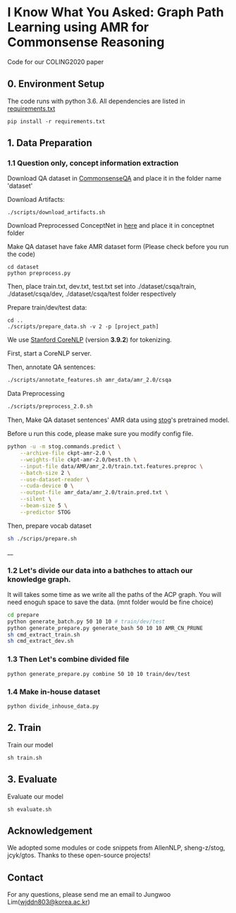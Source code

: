 # I Know What You Asked: Graph Path Learning using AMR for Commonsense Reasoning

Code for our COLING2020 paper



## 0. Environment Setup

The code runs with python 3.6.
All dependencies are listed in [requirements.txt](requirements.txt)

`pip install -r requirements.txt`


## 1. Data Preparation 

### 1.1 Question only, concept information extraction

Download QA dataset in [CommonsenseQA](https://www.tau-nlp.org/commonsenseqa) and place it in the folder name 'dataset'

Download Artifacts:
```
./scripts/download_artifacts.sh
```
Download Preprocessed ConceptNet in [here]() and place it in conceptnet folder 

Make QA dataset have fake AMR dataset form (Please check before you run the code)
```
cd dataset
python preprocess.py
```
Then, place train.txt, dev.txt, test.txt set into ./dataset/csqa/train, ./dataset/csqa/dev, ./dataset/csqa/test folder respectively


Prepare train/dev/test data:
```
cd ..
./scripts/prepare_data.sh -v 2 -p [project_path]
```

We use [Stanford CoreNLP](https://stanfordnlp.github.io/CoreNLP/index.html) (version **3.9.2**) for tokenizing.

First, start a CoreNLP server.

Then, annotate QA sentences:
```bash
./scripts/annotate_features.sh amr_data/amr_2.0/csqa
```

Data Preprocessing
```bash
./scripts/preprocess_2.0.sh
```

Then, Make QA dataset sentences' AMR data using [stog](https://github.com/sheng-z/stog)'s pretrained model.

Before u run this code, please make sure you modify config file. 
 
```bash
python -u -m stog.commands.predict \
    --archive-file ckpt-amr-2.0 \
    --weights-file ckpt-amr-2.0/best.th \
    --input-file data/AMR/amr_2.0/train.txt.features.preproc \
    --batch-size 2 \
    --use-dataset-reader \
    --cuda-device 0 \
    --output-file amr_data/amr_2.0/train.pred.txt \
    --silent \
    --beam-size 5 \
    --predictor STOG
```

Then, prepare vocab dataset


```bash
sh ./scrips/prepare.sh
```
__
### 1.2 Let's divide our data into a bathches to attach our knowledge graph.
It will takes some time as we write all the paths of the ACP graph. You will need enoguh space to save the data. (mnt folder would be fine choice)
```bash
cd prepare
python generate_batch.py 50 10 10 # train/dev/test
python generate_prepare.py generate_bash 50 10 10 AMR_CN_PRUNE 
sh cmd_extract_train.sh
sh cmd_extract_dev.sh
```

### 1.3 Then Let's combine divided file
```
python generate_prepare.py combine 50 10 10 train/dev/test
```

### 1.4 Make in-house dataset
```
python divide_inhouse_data.py
```

## 2. Train
Train our model
```
sh train.sh
``` 

## 3. Evaluate
Evaluate our model
```
sh evaluate.sh
``` 

## Acknowledgement
We adopted some modules or code snippets from AllenNLP, sheng-z/stog, jcyk/gtos. Thanks to these open-source projects!

## Contact
For any questions, please send me an email to Jungwoo Lim(wjddn803@korea.ac.kr)
